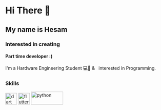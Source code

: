 <h1> Hi There 👋 </h1>

<h2>My name is Hesam</h2>
<h3>Interested in creating </h3>
<h4>Part time developer :) </h4>

<p>I'm a Hardware Engineering Student 💻🔧 & &nbsp; interested in Programming.</p>
 
### Skills
<p align="left">
    <a href="https://dart.dev/" target="_blank" rel="noreferrer"><img src="https://user-images.githubusercontent.com/81358757/182338423-5cf4af4f-b9e8-4e22-8d66-6673777309fb.svg" width="36" height="36" alt="dart" /></a>
  <a href="https://flutter.dev/" target="_blank" rel="noreferrer"><img src="https://user-images.githubusercontent.com/81358757/182337341-7aeb2425-20a1-4b25-a68a-f0a357a0a8ad.svg" width="36" height="36" alt="flutter" /></a>
 <a href="https://www.python.org/" target="_blank" rel="noreferrer"><img src="https://www.python.org/static/img/python-logo.png" width="100" height="40" alt="python" /></a>

</p>
 
<!--
**He5am/He5am** is a ✨ _special_ ✨ repository because its `README.md` (this file) appears on your GitHub profile.

Experience working with

 <a href="https://developer.mozilla.org/en-US/docs/Glossary/HTML5" target="_blank" rel="noreferrer"><img src="https://raw.githubusercontent.com/danielcranney/readme-generator/main/public/icons/skills/html5-colored.svg" width="36" height="36" alt="HTML5" /></a>
    <a href="https://developer.mozilla.org/en-US/docs/Web/CSS" target="_blank" rel="noreferrer"><img src="https://raw.githubusercontent.com/danielcranney/readme-generator/main/public/icons/skills/css3-colored.svg" width="36" height="36" alt="CSS3" /></a>


Here are some ideas to get you started:

- 🔭 I’m currently working on ...
- 🌱 I’m currently learning ...
- 👯 I’m looking to collaborate on ...
- 🤔 I’m looking for help with ...
- 💬 Ask me about ...
- 📫 How to reach me: ...
- 😄 Pronouns: ...
- ⚡ Fun fact: ...
-->
